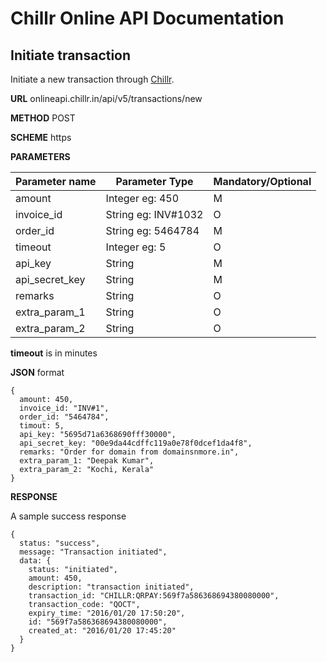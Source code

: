 # Chillr Online API Documentation


## Initiate transaction

Initiate a new transaction through [Chillr](https://chillr.com).

**URL** onlineapi.chillr.in/api/v5/transactions/new

**METHOD** POST

**SCHEME** https

**PARAMETERS**

| Parameter name | Parameter Type | Mandatory/Optional |
| -- | -- | -- |
| amount | Integer eg: 450 | M |
| invoice_id | String eg: INV#1032 | O |
| order_id | String eg: 5464784 | M |
| timeout | Integer eg: 5 | O |
| api_key | String | M |
| api_secret_key | String | M |
| remarks | String | O |
| extra_param_1 | String | O |
| extra_param_2 | String | O |


**timeout** is in minutes

**JSON** format

```
{
  amount: 450,
  invoice_id: "INV#1",
  order_id: "5464784",
  timout: 5,
  api_key: "5695d71a6368690fff30000",
  api_secret_key: "00e9da44cdffc119a0e78f0dcef1da4f8",
  remarks: "Order for domain from domainsnmore.in",
  extra_param_1: "Deepak Kumar",
  extra_param_2: "Kochi, Kerala"
}
```

**RESPONSE**

A sample success response

```
{
  status: "success",
  message: "Transaction initiated",
  data: {
    status: "initiated",
    amount: 450,
    description: "transaction initiated",
    transaction_id: "CHILLR:QRPAY:569f7a586368694380080000",
    transaction_code: "QOCT",
    expiry_time: "2016/01/20 17:50:20",
    id: "569f7a586368694380080000",
    created_at: "2016/01/20 17:45:20"
  }
}
```
